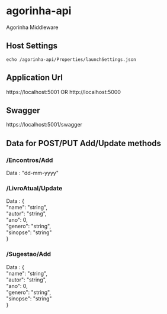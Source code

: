 # agorinha-api
 Agorinha Middleware 
 
 
## Host Settings

`echo /agorinha-api/Properties/launchSettings.json`

## Application Url

https://localhost:5001 OR
http://localhost:5000
 
## Swagger

https://localhost:5001/swagger

## Data for POST/PUT Add/Update methods

### /Encontros/Add
Data : "dd-mm-yyyy"

### /LivroAtual/Update
Data : { \
  "name": "string", \
  "autor": "string", \
  "ano": 0, \
  "genero": "string", \
  "sinopse": "string" \
}

### /Sugestao/Add
Data : { \
  "name": "string", \
  "autor": "string", \
  "ano": 0, \
  "genero": "string", \
  "sinopse": "string" \
}





